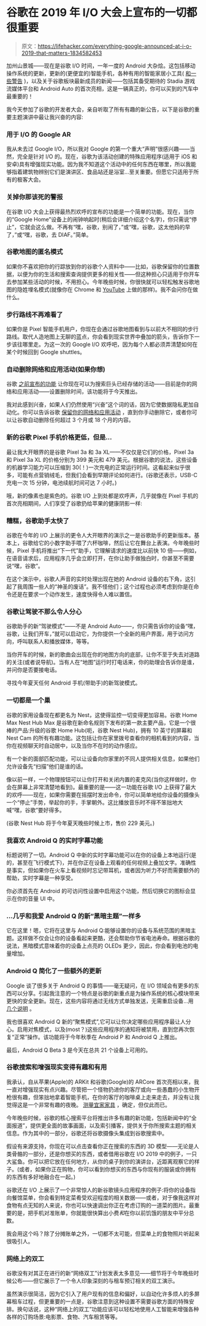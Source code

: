 # 谷歌在 2019 年 I/O 大会上宣布的一切都很重要

> 原文：<https://lifehacker.com/everything-google-announced-at-i-o-2019-that-matters-1834582453>

加州山景城——现在是谷歌 I/O 时间，一年一度的 Android 大杂烩。这包括移动操作系统的更新，更新的(更便宜的)智能手机，各种有用的智能家居小工具( [和一些警告](https://lifehacker.com/how-to-prevent-google-from-saving-your-voice-recordings-1834414389) )，以及关于谷歌板块最新成员的新闻——包括其备受期待的 Stadia 游戏流媒体平台和 Android Auto 的首次亮相，这是一辆真正的，你可以买到的汽车中最重要的！



我今天参加了谷歌的开发者大会，亲自听取了所有有趣的新公告，以下是谷歌的重要主题演讲中最让我兴奋的内容:

### 用于 I/O 的 Google AR

我从未去过 Google I/O，所以我对 Google 的第一个重大“声明”很感兴趣——当然，完全是针对 I/O 的。现在，谷歌为该活动创建的特殊应用程序(适用于 iOS 和安卓)具有增强现实功能。因为我不知道这个活动中的任何东西在哪里，所以我能够指着建筑物辨别它们是演讲区、食品站还是浴室...至关重要。但愿它只适用于所有的极客大会。

### 关掉你那该死的警报

在谷歌 I/O 大会上获得最热烈欢呼的宣布的功能是一个简单的功能。现在，当你的“Google Home”设备上的闹钟响起时(稍后会详细介绍这个名字)，你只需说“停止”，它就会这么做。不再有“嘿，谷歌，别闹了，”或“嘿，谷歌，这太他妈的早了，”或“嘿，谷歌，去 DIAF。”简单。

### 谷歌地图的匿名模式

如果你不喜欢把你的行踪放到你的谷歌个人资料中——比如，谷歌保留你的位置数据，以便为你的生活和搜索查询提供更多的相关性——但这种担心只适用于你开车去参加某些活动的时候，不用担心。今年晚些时候，你很快就可以轻松触发谷歌地图的隐姓埋名模式(就像你在 Chrome 和 [YouTube](https://lifehacker.com/how-to-use-youtubes-incognito-mode-1827488307) 上做的那样)。我不会问你在做什么。

### 步行路线不再难看了

如果你是 Pixel 智能手机用户，你现在会通过谷歌地图看到与以前大不相同的步行路线。取代人造地图上无聊的蓝点，你会看到现实世界中叠加的箭头，告诉你下一步该往哪里走。为这一次的 Google I/O 欢呼吧，因为每个人都必须弄清楚如何在某个时候回到 Google shuttles。

### 自动删除网络和应用活动(如果你想)

谷歌 [之前宣布的功能](https://gizmodo.com/google-introduces-new-feature-to-auto-delete-your-locat-1834453115) 让你现在可以为搜索巨头已经存储的活动——目前是你的网络和应用活动——设置删除时间，该功能将于今天推出。

我对此感到兴奋，如果人们仍然使用“兴奋”这个词的话，因为它使数据隐私更加自动化。你可以告诉谷歌 [保留你的网络和应用活动](https://myactivity.google.com/) ，直到你手动删除它，或者你可以让谷歌自动删除任何超过 3 个月或 18 个月的内容。

### 新的谷歌 Pixel 手机价格更低，但是...

最让我大开眼界的是谷歌 Pixel 3a 和 3a XL——不仅仅是它们的价格，Pixel 3a 和 Pixel 3a XL 的价格分别为 399 美元和 479 美元。根据谷歌的说法，这些设备的机器学习能力可以压缩到 30(！)一次充电的正常运行时间。这看起来似乎很多，可能有点营销绒毛，但我们会看到早期评论如何进行。(谷歌还表示，USB-C 充电一次 15 分钟，电池续航时间可达 7 小时。)

哦，新的像素也是紫色的。谷歌 I/O 上到处都是欢呼声，几乎就像在 Pixel 手机的首次亮相期间，人们享受了谷歌扔给苹果的健康阴影一样:

### 糟糕，谷歌助手太快了

谷歌在今年的 I/O 上展示的更令人大开眼界的演示之一是谷歌助手的更新版本。基本上，谷歌给它的小数字助手喂了六杯咖啡，然后让它在舞台上表演。今年晚些时候，Pixel 手机将推出“下一代”助手，它理解请求的速度比以前快 10 倍——例如，在语音请求后，应用程序几乎会立即打开，在你让助手做独白时，你甚至不需要说“嘿，谷歌”。

在这个演示中，谷歌人声音的实时处理出现在她的 Android 设备的右下角，这引起了我周围一些人的“神圣的废话”。我不怪他们；这个过程也必须考虑到你是在命令还是在要求一个动作发生，速度快得令人难以置信。

### 谷歌让驾驶不那么令人分心

谷歌助手的新“驾驶模式”——不是 Android Auto——，你只需告诉你的设备“嘿，谷歌，让我们开车，”就可以启动它，为你提供一个全新的用户界面，用于访问方向，呼叫联系人和播放媒体，等等。

当你开车的时候，新的歌曲会出现在你的地图方向的底部，让你不至于失去对道路的关注(或者说导航)。当有人在“地图”运行时打电话来，你的助理会告诉你是谁，并问你是否要接电话。

寻找今年夏天任何 Android 手机(带助手)的新驾驶模式。

### 一切都是一个巢

谷歌的家用设备现在都更名为 Nest，这使得监控一切变得更加容易。谷歌 Home Max Nest Hub Max 是谷歌在新命名规则下发布的第一款主要产品，它是一个很棒的产品:升级的谷歌 Home Hub(呃，谷歌 Nest Hub)，拥有 10 英寸的屏幕和 Nest Cam 的所有有趣功能。这包括让你在家里拨号查看你的相机看到的内容，当你在视频聊天时自动居中，以及当你不在时的动作感应。

有一个新的面部匹配功能，可以让设备向你家里的不同人提供相关信息，如果他们允许设备先“扫描”他们是谁的话。

像以前一样，一个物理按钮可以让你打开和关闭内置的麦克风(当你这样做时，你会在屏幕上非常清楚地看到)。最重要的是——这一功能在谷歌 I/O 上获得了最大的欢呼——现在，如果你需要在摇摆时发出命令，你可以简单地给你设备的摄像头一个“停止”手势，举起你的手，手掌朝外。这比播放音乐时不得不笨拙地大喊“嘿，谷歌”要好得多。

(谷歌 Nest Hub 将于今年夏天晚些时候上市，售价 229 美元。)

### 我喜欢 Android Q 的实时字幕功能

标题说明了一切。Android Q 中新的实时字幕功能可以在你的设备上本地运行(是的，甚至在飞行模式下)，并在你正在设备上观看的任何视频上叠加文字。准确性是事实，但如果你在火车上看视频时忘记带耳机，或者因为听力不好而需要额外的帮助，实时字幕是一种享受。

你必须首先在 Android 的可访问性设置中启用这个功能，然后切换它的图标会显示在你的音量 UI 中。

### ...几乎和我爱 Android Q 的新“黑暗主题”一样多

它在这里！嗯，它将在这里与 Android Q:能够设置你的设备与系统范围的黑暗主题。这样做不仅会让你的设备看起来更酷，还会帮助你节省电池寿命。根据谷歌的说法，黑暗模式意味着你的设备上点亮的 OLEDs 更少，因此，你会看到电池的电量增加。

### Android Q 简化了一些额外的更新

Google 谈了很多关于 Android Q 的事情——毫无疑问，在 I/O 领域会有更多的东西可以分享。引起我注意的一个特点是谷歌的新重点是为操作系统的核心模块带来更快的安全更新。现在，这些内容将通过无线方式单独发送，无需重启设备...用 [几个说明](https://techcrunch.com/2019/05/07/android-q-security-updates/) 。

我也很喜欢 Android Q 新的“聚焦模式”,它可以让你决定哪些应用程序最让人分心。启用对焦模式，以及(most？)这些应用程序的通知将被禁用，直到您再次恢复“正常”操作。该功能将于今年秋季在 Android P 和 Android Q 上推出。

最后，Android Q Beta 3 是今天在总共 21 个设备上可用的。

### 谷歌搜索和增强现实变得有趣和有用

我承认，自从苹果(Apple)的 ARKit 和谷歌(Google)的 ARCore 首次亮相以来，我一直对增强现实有点兴趣。尽管把一个怪物扔进你的客厅或向一些愚蠢的小生物开枪很有趣，但笨拙地拿着智能手机，在你的客厅的咖啡桌上走来走去，并没有让我觉得这是一个非常有趣的夜晚。 [测量宜家家具](https://lifehacker.com/use-ios-ar-apps-to-help-redecorate-your-apartment-1822193960) ，确定，但仅此而已。

今年晚些时候，谷歌的核心搜索平台将推出许多有趣的新功能，包括新闻中的“全面报道”，提供更全面的故事画面，以及索引播客，提供关于你所搜索主题的相关信息。作为其中的一部分，谷歌还将谷歌摄像头集成到谷歌搜索中。

假设有来源支持，你现在可以点击查看你正在搜索的东西的 3D 模型——无论是人类骨骼的一部分，还是你想买的东西，或者借用谷歌在 I/O 2019 中的例子，一只大鲨鱼。你可以把它放在任何地方，从你的桌子到你的演讲台，近距离观察它的样子。(或者，如果你正在购物，你可以看到你想买的东西与你现有的服装或你拥有的东西有多好地融合在一起。)

谷歌还在 I/O 上展示了一个非常惊人的新谷歌镜头应用程序的例子:将你的设备指向餐馆菜单，你会看到特定菜肴受欢迎程度的相关数据——或者，对于像我这样对食物有点无知的人来说，你也可以快速调出你正在考虑订购的一道菜的图片。最重要的是，把手机对准账单，你就能很快算出小费*和*在你以前饥饿的朋友中平分总数。

我会用这个吗？除了分摊账单之外，一切都不太可能，但菜单上的食物照片听起来很吸引人。

### 网络上的双工

谷歌没有对其正在进行的新“网络双工”计划发表太多意见——细节将于今年晚些时候公布——但它展示了一个令人印象深刻的与租车预订相关的双工演示。

虽然演示很简洁，因为它引入了用户现有的信息和偏好，以自动化许多烦人的多屏幕租车过程，但更重要的一点是，谷歌注意到这种设置不需要谷歌方面的特殊安排。换句话说，这种“网络上的双工”功能应该可以轻松地使用人工智能来增强各种各样的订购场景:电影票、食物、汽车租赁等等。